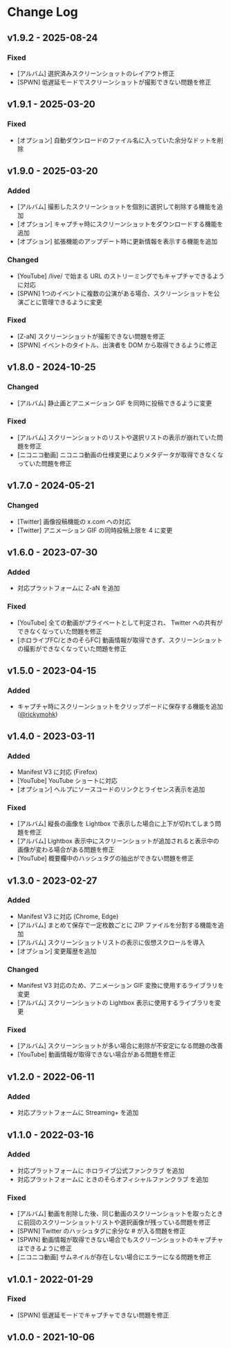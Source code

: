 # Change Log

## v1.9.2 - 2025-08-24

### Fixed

- [アルバム] 選択済みスクリーンショットのレイアウト修正
- [SPWN] 低遅延モードでスクリーンショットが撮影できない問題を修正

## v1.9.1 - 2025-03-20

### Fixed

- [オプション] 自動ダウンロードのファイル名に入っていた余分なドットを削除


## v1.9.0 - 2025-03-20

### Added

- [アルバム] 撮影したスクリーンショットを個別に選択して削除する機能を追加
- [オプション] キャプチャ時にスクリーンショットをダウンロードする機能を追加
- [オプション] 拡張機能のアップデート時に更新情報を表示する機能を追加

### Changed

- [YouTube] /live/ で始まる URL のストリーミングでもキャプチャできるように対応
- [SPWN] 1つのイベントに複数の公演がある場合、スクリーンショットを公演ごとに管理できるように変更

### Fixed

- [Z-aN] スクリーンショットが撮影できない問題を修正
- [SPWN] イベントのタイトル、出演者を DOM から取得できるように修正


## v1.8.0 - 2024-10-25

### Changed

- [アルバム] 静止画とアニメーション GIF を同時に投稿できるように変更

### Fixed

- [アルバム] スクリーンショットのリストや選択リストの表示が崩れていた問題を修正
- [ニコニコ動画] ニコニコ動画の仕様変更によりメタデータが取得できなくなっていた問題を修正


## v1.7.0 - 2024-05-21

### Changed

- [Twitter] 画像投稿機能の x.com への対応
- [Twitter] アニメーション GIF の同時投稿上限を 4 に変更


## v1.6.0 - 2023-07-30

### Added

- 対応プラットフォームに Z-aN を追加

### Fixed

- [YouTube] 全ての動画がプライベートとして判定され、 Twitter への共有ができなくなっていた問題を修正
- [ホロライブFC/ときのそらFC] 動画情報が取得できず、スクリーンショットの撮影ができなくなっていた問題を修正


## v1.5.0 - 2023-04-15

### Added

- キャプチャ時にスクリーンショットをクリップボードに保存する機能を追加 ([@rickymohk](https://github.com/rickymohk))


## v1.4.0 - 2023-03-11

### Added

- Manifest V3 に対応 (Firefox)
- [YouTube] YouTube ショートに対応
- [オプション] ヘルプにソースコードのリンクとライセンス表示を追加

### Fixed

- [アルバム] 縦長の画像を Lightbox で表示した場合に上下が切れてしまう問題を修正
- [アルバム] Lightbox 表示中にスクリーンショットが追加されると表示中の画像が変わる場合がある問題を修正
- [YouTube] 概要欄中のハッシュタグの抽出ができない問題を修正


## v1.3.0 - 2023-02-27

### Added

- Manifest V3 に対応 (Chrome, Edge)
- [アルバム] まとめて保存で一定枚数ごとに ZIP ファイルを分割する機能を追加
- [アルバム] スクリーンショットリストの表示に仮想スクロールを導入
- [オプション] 変更履歴を追加

### Changed

- Manifest V3 対応のため、アニメーション GIF 変換に使用するライブラリを変更
- [アルバム] スクリーンショットの Lightbox 表示に使用するライブラリを変更

### Fixed

- [アルバム] スクリーンショットが多い場合に削除が不安定になる問題の改善
- [YouTube] 動画情報が取得できない場合がある問題を修正


## v1.2.0 - 2022-06-11

### Added

- 対応プラットフォームに Streaming+ を追加


## v1.1.0 - 2022-03-16

### Added

- 対応プラットフォームに ホロライブ公式ファンクラブ を追加
- 対応プラットフォームに ときのそらオフィシャルファンクラブ を追加

### Fixed

- [アルバム] 動画を削除した後、同じ動画のスクリーンショットを取ったときに前回のスクリーンショットリストや選択画像が残っている問題を修正
- [SPWN] Twitter のハッシュタグに余分な # が入る問題を修正
- [SPWN] 動画情報が取得できない場合でもスクリーンショットのキャプチャはできるように修正
- [ニコニコ動画] サムネイルが存在しない場合にエラーになる問題を修正


## v1.0.1 - 2022-01-29

### Fixed

- [SPWN] 低遅延モードでキャプチャできない問題を修正


## v1.0.0 - 2021-10-06
